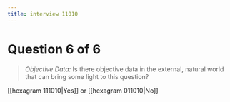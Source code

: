 ```yaml
---
title: interview 11010
---
```

# Question 6 of 6
> *Objective Data:* Is there objective data in the external, natural world that can bring some light to this question?

[[hexagram 111010|Yes]] or [[hexagram 011010|No]] 